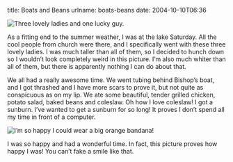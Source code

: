 title: Boats and Beans
urlname: boats-beans
date: 2004-10-10T06:36

![Three lovely ladies and one lucky guy.](https://dl.dropboxusercontent.com/s/dnueb93gzfsox6r/20041010-cintya-cecilia-laura-william-beach.jpg)

As a fitting end to the summer weather, I was at the lake Saturday. All the cool people from church were there, and I specifically went with these three lovely ladies. I was much taller than all of them, so I decided to hunch down so I wouldn&#x02bc;t look completely weird in this picture. I&#x02bc;m also much whiter than all of them, but there is apparently nothing I can do about that.

We all had a really awesome time. We went tubing behind Bishop&#x02bc;s boat, and I got thrashed and I have more scars to prove it, but not quite as conspicuous as on my lip. We ate some beautiful, tender grilled chicken, potato salad, baked beans and coleslaw. Oh how I love coleslaw! I got a sunburn. I&#x02bc;ve wanted to get a sunburn for so long! It proves I don&#x02bc;t spend all my time in front of a computer.

![I&#x02bc;m so happy I could wear a big orange bandana!](https://dl.dropboxusercontent.com/s/xtozo19c64chbio/20041010-william-beach.jpg)

I was so happy and had a wonderful time. In fact, this picture proves how happy I was! You can&#x02bc;t fake a smile like that.